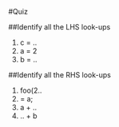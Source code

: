 #Quiz

##Identify all the LHS look-ups
1. c = ..
2. a = 2
3. b = ..

##Identify all the RHS look-ups
1. foo(2..
2. = a;
3. a + ..
4. .. + b